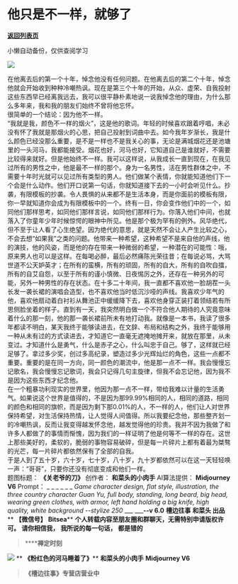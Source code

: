# 他只是不一样，就够了

[**返回列表页**](/gzh/槽边往事)

小懒自动备份，仅供查阅学习

![](https://mmbiz.qpic.cn/mmbiz_png/Ia6gU9JNtkqCCQzflamQPn8jnwlDJ15dKk6aT9OjDMgg2bRBPrUQ3nQJETEjNib2XLTfwR6FiaVFbV1xVpWE4YBg/640?wx_fmt=png&from;=appmsg)

在他离去后的第一个十年，悼念他没有任何问题。在他离去后的第二个十年，悼念他就会开始收到种种冷嘲热讽。现在是第三个十年的开始，从众、虚荣、自我投射这些东西早已经离我远去，我可以很平静朴素地说一说我悼念他的理由，为什么那么多年来，我和我的朋友们始终不曾将他忘怀。  
很简单的一个结论：因为他不一样。  
“我就是我，颜色不一样的烟火”，这是他的歌词。年轻的时候喜欢跟着哼唱，未必没有怀了我就是那烟火的心思，把自己投射到词曲中去。如今我年岁渐长，我是什么颜色已经没那么重要，是不是一样也不是我关心的事，无论是满城烟花还是池塘里的一头河马，我都能接受。烟花也好，河马也好，它知道自己是谁就好，不需要比较得来就好。但是他始终不一样。我可以这样说，从我成长一直到现在，在我见过所有的男性之中，他是最不一样的那个。身为一名男性，活在男性群体之中，不需要十年时光就可以见过所有类型的男人。他们做某个表情，你就能知道他们下一个会是什么动作。他们开口说第一句话，你就知道接下去的一小时会听见什么。抄袭，有限模板的抄袭。令人畏惧的从来都不是生活本身，而是你面前的模板有限，你一早就知道你会成为有限模板中的一个。终有一日，你会变作他们中的一个，如同他们那样思考，如同他们那样言说，如同他们那样行为。你落入他们中间，也就落入了你童年少年时候惊愕的眼神中所见。他是那个极为罕有的例外。风华绝代，但不至于让人看了心生绝望。因为绝代的意思，就是天然不会让人产生比较之心，不会去想“如果我”之类的问题。他带来一种希望，这种希望不是来自他的声线，他的演技，他的风姿，而是他的存在带来一种微弱的希望，一种潜在的可能性：哦，原来男人也可以是这样。在每喝必醉，最后必然痛陈光荣往昔；在每说必骂，大骂世道不公天妒英才；在所有的蛮横，所有的顽固，所有的自大，所有的自吹自擂，所有的自艾自怨，以至于所有的谨小慎微、日夜惕厉之外，还存在一种另外的可能，另外一种男性的存在状态。在十多二十年间，我一直都不喜欢他一脸胡茬一头长发一袭长裙的演唱会造型，也不喜欢他当时低沉沙哑的声线。我喜欢少年气的他，喜欢他扇动着白衬衫从舞池正中缓缓降下去，喜欢他身穿正装打着领结若有所思侧脸坐着的样子。直到有一天，我突然明白做一个不符合他人期待的人究竟意味着什么的那一刻，他的那一袭长裙前所未有地打动我。就像是一本书，我读了很多年都读不明白，某天我终于能够读进去，在文辞、布局和结构之外，我终于能够用一种从未有过的方式读进去，才知道它一直毫无遮掩地摊开来，就放在那里，从未变过。才知道什么是勇气，什么是赤子之心，什么叫忠于自己。够了，这样就已经足够了。拿过多少奖，创过多高纪录，塑造过多少光辉灿烂的角色，这些一点都不重要。重要的是在同一方向，同一颜色的潮流中，他是那一点不一样。我会慢慢忘记歌名，我会慢慢忘记歌词，我会只记得几句主旋律，但我不会忘记他，因为我不是因为这些东西才纪念他。  
在一个粗暴功利现实的世界里，他因为那一点不一样，带给我难以计量的生活勇气。如果说这个世界是值得的，不是因为那99.99%相同的人，相同的道路，相同的颜色和相同的旗帜，而是因为剩下那0.01%的人，不一样的人，他们让人对世界保持希望，对生活保持热情，让人觉得人间值得。所以我要纪念他，那些整齐划一的冷嘲热讽，反而让我变得越发怀念他，越发觉得他的珍贵。我并不因为我做了和许多人都做了的事情而惭愧，因为我们的一样证明了他是何等不一样的存在。这世上那些美好的，柔软的，脆弱的事物容易破碎，但是每一片碎片上都有着最为桀骜的光芒，每一片碎片都依然保有了全部的自我。  
于是人到了五十岁，六十岁，七十岁，八十岁，九十岁都依然可以在这一天轻轻唤一声：“哥哥”，只要你还没有彻底变成和他们一样。  
题图标题： **《关老爷的刀》** 创作者： **和菜头的小肉手** AI算法提供： **Midjourney V6** Prompt： _ _ _ _ _
_ _Game character design, flat style, illustration, the three country
character Guan Yu, full body, standing, long beard, big head, wearing green
clothes, with armor, left hand holding a big knife, high quality, white
background --stylize 250_ ___ _____\--v 6.0__ **槽边往事** **和菜头 出品** ** **【微信号】**
**Bitsea**** **个人转载内容至朋友圈和群聊天，无需特别申请版权许可。** **请你相信我，** **我所说的每一句话，** **都是错的**

>  ******禅定时刻**

![](https://mmbiz.qpic.cn/mmbiz_jpg/Ia6gU9JNtkqCCQzflamQPn8jnwlDJ15dVu4cpVNw7AMWKhk8mjwmBZfGswlqQFh10VtULbwwZibDlPOPqSSPZBw/640?wx_fmt=jpeg&from;=appmsg)
** **《粉红色的河马睡着了》**** **和菜头的小肉手** **Midjourney V6**

>  **《槽边往事》专营店营业中**

  
  

